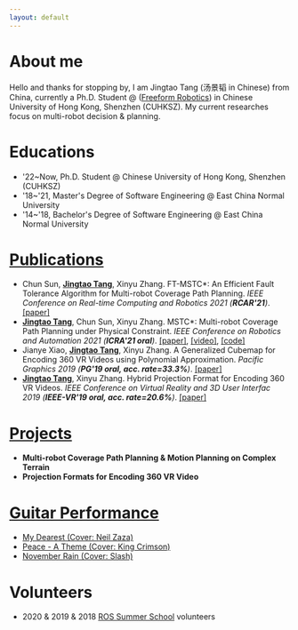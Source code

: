 ```yaml
---
layout: default
---
```


# About me

Hello and thanks for stopping by, I am Jingtao Tang (汤景韬 in Chinese) from China, currently a Ph.D. Student @ ([Freeform Robotics](https://sites.google.com/view/freeform-robotics)) in Chinese University of Hong Kong, Shenzhen (CUHKSZ). My current researches focus on multi-robot decision & planning.


# Educations

- '22~Now, Ph.D. Student @ Chinese University of Hong Kong, Shenzhen (CUHKSZ)
- '18~'21, Master's Degree of Software Engineering @ East China Normal University
- '14~'18, Bachelor's Degree of Software Engineering @ East China Normal University

# [Publications](./pages/papers.html)
- Chun Sun, <ins>**Jingtao Tang**</ins>, Xinyu Zhang. FT-MSTC*: An Efficient Fault Tolerance Algorithm for Multi-robot Coverage Path Planning. _IEEE Conference on Real-time Computing and Robotics 2021 (**RCAR'21**)_. [[paper]](/assets/docs/papers/RCAR21_FT-MSTC_star.pdf)
- <ins>**Jingtao Tang**</ins>, Chun Sun, Xinyu Zhang. MSTC*: Multi-robot Coverage Path Planning under Physical Constraint. _IEEE Conference on Robotics and Automation 2021 (**ICRA'21 oral**)_. [[paper]](/assets/docs/papers/ICRA21-MSTC_Star.pdf), [[video]](https://vimeo.com/535512748), [[code]](https://github.com/reso1/MSTC-Star)
- Jianye Xiao, <ins>**Jingtao Tang**</ins>, Xinyu Zhang. A Generalized Cubemap for Encoding 360 VR Videos using Polynomial Approximation.  _Pacific Graphics 2019 (**PG'19 oral, acc. rate=33.3%**)_. [[paper]](/assets/docs/papers/PG19-GCP_polynomial.pdf)
- <ins>**Jingtao Tang**</ins>, Xinyu Zhang. Hybrid Projection Format for Encoding 360 VR Videos. _IEEE Conference on Virtual Reality and 3D User Interfac 2019 (**IEEE-VR'19 oral, acc. rate=20.6%**)_. [[paper]](/assets/docs/papers/VR19-HCP.pdf)


# [Projects](./pages/projects.html)

- **Multi-robot Coverage Path Planning & Motion Planning on Complex Terrain**
- **Projection Formats for Encoding 360 VR Video**

# [Guitar Performance](./pages/guitar_performance.html)

- [My Dearest (Cover: Neil Zaza)](https://www.bilibili.com/video/BV18a4y177o9/)
- [Peace - A Theme (Cover: King Crimson)](https://www.bilibili.com/video/BV1At41137SN/)
- [November Rain (Cover: Slash)](https://www.bilibili.com/video/BV1VJ411c7AJ/)

# Volunteers
- 2020 & 2019 & 2018 [ROS Summer School](http://www.roseducation.org/) volunteers
